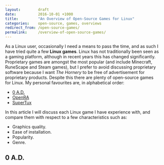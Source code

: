 ```yaml
---
layout:        draft
date:          2016-10-01 +1000
title:         "An Overview of Open-Source Games for Linux"
categories:    open-source, games, overviews
redirect_from: /open-source-games/
permalink:     /overview-of-open-source-games/
---
```


As a Linux user, occasionally I need a means to pass the time, and as such I have tried quite a few **Linux games**. Linux has not traditionally been seen as a gaming platform, although in recent years this has changed significantly. Proprietary games are amongst the most popular (and include Minecraft, RuneScape and Steam games), but I prefer to avoid discussing proprietary software because I want *The Hornery* to be free of advertisement for proprietary products. Despite this there are plenty of open-source games for Linux. My personal favourites are, in alphabetical order:

* [0 A.D.](https://play0ad.com)
* [OpenRA](http://www.openra.net/)
* [SuperTux](http://supertux.github.io/)

In this article I will discuss each Linux game I have experience with, and compare them with respect to a few characteristics such as:

* Graphics quality.
* Ease of installation.
* Popularity.
* Genre.

## 0 A.D.
